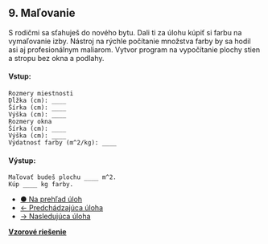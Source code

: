 ## 9. Maľovanie
S rodičmi sa sťahuješ do nového bytu. Dali ti za úlohu kúpiť si farbu na vymaľovanie izby. Nástroj na rýchle počítanie množstva farby by sa hodil asi aj profesionálnym maliarom. Vytvor program na vypočítanie plochy stien a stropu bez okna a podlahy.


#### Vstup:
```
Rozmery miestnosti
Dĺžka (cm): ____
Šírka (cm): ____
Výška (cm): ____
Rozmery okna
Šírka (cm): ____
Výška (cm): ____
Výdatnosť farby (m^2/kg): ____
```

#### Výstup:
```
Maľovať budeš plochu ____ m^2.
Kúp ____ kg farby.
```

- [&#9679; Na prehľad úloh](/zbierka-uloh.html)
- [&larr; Predchádzajúca úloha](/coding/beginner/1-chapter/8.html)
- [&rarr; Nasledujúca úloha](/coding/beginner/1-chapter/10.html)

[**Vzorové riešenie**](/coding/beginner/1-chapter/9-solve.html)
